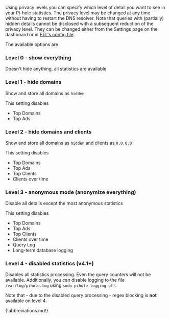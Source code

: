 Using privacy levels you can specify which level of detail you want to see in your Pi-hole statistics. The privacy level may be changed at any time without having to restart the DNS resolver. Note that queries with (partially) hidden details cannot be disclosed with a subsequent reduction of the privacy level. They can be changed either from the Settings page on the dashboard or in [FTL's config file](configfile.md).

The available options are

### Level 0 - show everything
Doesn't hide anything, all statistics are available

### Level 1 - hide domains
Show and store all domains as `hidden`

This setting disables

- Top Domains
- Top Ads

### Level 2 - hide domains and clients
Show and store all domains as `hidden` and clients as `0.0.0.0`

This setting disables

- Top Domains
- Top Ads
- Top Clients
- Clients over time

### Level 3 - anonymous mode (anonymize everything)
Disable all details except the most anonymous statistics

This setting disables

- Top Domains
- Top Ads
- Top Clients
- Clients over time
- Query Log
- Long-term database logging

### Level 4 - disabled statistics (v4.1+)
Disables all statistics processing. Even the query counters will not be available.
Additionally, you can disable logging to the file `/var/log/pihole.log` using `sudo pihole logging off`.

Note that - due to the disabled query processing - regex blocking is **not** available on level 4.

{!abbreviations.md!}
